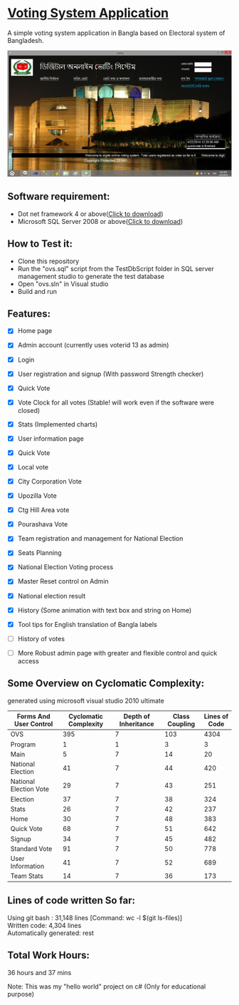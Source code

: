 [Voting System Application](http://wasi0013.github.io/Voting-System)  
============================

A simple voting system application in Bangla based on Electoral system of Bangladesh.

![HomePage](https://raw.githubusercontent.com/wasi0013/Voting-System/master/Voting-System-Snapshots/Home.jpg)

Software requirement:
----------------------------
  * Dot net framework 4 or above([Click to download](http://www.microsoft.com/en-us/download/details.aspx?id=40779))
  * Microsoft SQL Server 2008 or above([Click to download](http://www.microsoft.com/en-us/download/details.aspx?id=29062))  

How to Test it:
---------------
  * Clone this repository
  * Run the "ovs.sql" script from the TestDbScript folder in SQL server management studio to generate the test database
  * Open "ovs.sln" in Visual studio
  * Build and run 


Features:  
------------------------------
  - [x] Home page
  - [x] Admin account (currently uses voterid 13 as admin)
  - [x] Login
  - [x] User registration and signup (With password Strength checker)
  - [x] Quick Vote
  - [x] Vote Clock for all votes (Stable! will work even if the software were closed)
  - [x] Stats (Implemented charts)
  - [x] User information page
  - [x] Quick Vote
  - [x] Local vote
  - [x] City Corporation Vote
  - [x] Upozilla Vote
  - [x] Ctg Hill Area vote
  - [x] Pourashava Vote
  - [x] Team registration and management for National Election
  - [x] Seats Planning 
  - [x] National Election Voting process
  - [x] Master Reset control on Admin
  - [x] National election result
  - [x] History (Some animation with text box and string on Home)
  - [x] Tool tips for English translation of Bangla labels   
  - [ ] History of votes
  - [ ] More Robust admin page with greater and flexible control and quick access


Some Overview on Cyclomatic Complexity:
---------------------------------------
generated using microsoft visual studio 2010 ultimate 

|Forms And User Control	|Cyclomatic Complexity	|Depth of Inheritance	|Class Coupling	|Lines of Code|
|-----------------------|----------------------|---------------------|---------------|-------------|
|OVS	|395	|7	|103	|4304|
|Program	|1|	1|	3|	3|
|Main	|5	|7	|14	|20|
|National Election|	41	|7	|44	|420|
|National Election Vote|	29	|7	|43	|251|
|Election|	37	|7	|38|	324|
|Stats	|26	|7	|42|	237|
|Home	|30	|7	|48	|383|
|Quick Vote	|68	|7	|51	|642|
|Signup	|34	|7	|45	|482|
|Standard Vote	|91	|7	|50 |	778|
|User Information|	41	|7|	52|	689|
|Team Stats| 14|7|36|173|

Lines of code written So far:
-----------------------------
Using git bash : 31,148 lines [Command: wc -l $(git ls-files)]  
Written code: 4,304 lines  
Automatically generated: rest

Total Work Hours:
-----------------
36 hours and 37 mins


Note: This was my "hello world" project on c# (Only for educational purpose)
